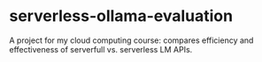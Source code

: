 # serverless-ollama-evaluation
A project for my cloud computing course: compares efficiency and effectiveness of serverfull vs. serverless LM APIs.
